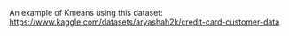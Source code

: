 An example of Kmeans using this dataset: https://www.kaggle.com/datasets/aryashah2k/credit-card-customer-data
